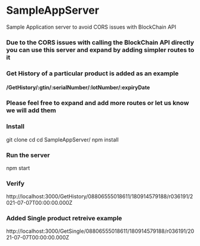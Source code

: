 # SampleAppServer
Sample Application server to avoid CORS issues with BlockChain API 

### Due to the CORS issues with calling the BlockChain API directly you can use this server and expand by adding simpler routes to it 
### Get History of a particular product is added as an example 
#### /GetHistory/:gtin/:serialNumber/:lotNumber/:expiryDate
### Please feel free to expand and add more routes or let us know we will add them 

### Install 

git clone <this repo>
cd cd SampleAppServer/
npm install 


### Run the server 
npm start 

### Verify 
http://localhost:3000/GetHistory/08806555018611/180914579188/r036191/2021-07-07T00:00:00.000Z

### Added Single product retreive example 
http://localhost:3000/GetSingle/08806555018611/180914579188/r036191/2021-07-07T00:00:00.000Z
